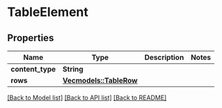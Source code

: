 # TableElement

## Properties

Name | Type | Description | Notes
------------ | ------------- | ------------- | -------------
**content_type** | **String** |  | 
**rows** | [**Vec<models::TableRow>**](TableRow.md) |  | 

[[Back to Model list]](../README.md#documentation-for-models) [[Back to API list]](../README.md#documentation-for-api-endpoints) [[Back to README]](../README.md)



